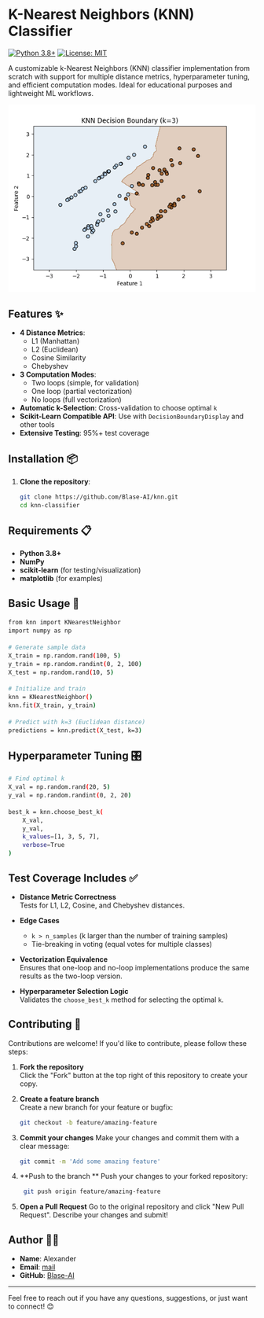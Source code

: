 # K-Nearest Neighbors (KNN) Classifier

[![Python 3.8+](https://img.shields.io/badge/python-3.8%2B-blue.svg)](https://www.python.org/downloads/)
[![License: MIT](https://img.shields.io/badge/License-MIT-yellow.svg)](https://opensource.org/licenses/MIT)


A customizable k-Nearest Neighbors (KNN) classifier implementation from scratch with support for multiple distance metrics, hyperparameter tuning, and efficient computation modes. Ideal for educational purposes and lightweight ML workflows.

![Decision Boundary Demo](images/decision_boundary.png)

## Features ✨

- **4 Distance Metrics**: 
  - L1 (Manhattan)
  - L2 (Euclidean)
  - Cosine Similarity
  - Chebyshev
- **3 Computation Modes**:
  - Two loops (simple, for validation)
  - One loop (partial vectorization)
  - No loops (full vectorization)
- **Automatic k-Selection**: Cross-validation to choose optimal `k`
- **Scikit-Learn Compatible API**: Use with `DecisionBoundaryDisplay` and other tools
- **Extensive Testing**: 95%+ test coverage

## Installation 📦

1. **Clone the repository**:
   ```bash
   git clone https://github.com/Blase-AI/knn.git
   cd knn-classifier
   ```
   
## Requirements 📋

- **Python 3.8+**
- **NumPy**
- **scikit-learn** (for testing/visualization)
- **matplotlib** (for examples)
  
## Basic Usage 🚀
```bash
from knn import KNearestNeighbor
import numpy as np

# Generate sample data
X_train = np.random.rand(100, 5)
y_train = np.random.randint(0, 2, 100)
X_test = np.random.rand(10, 5)

# Initialize and train
knn = KNearestNeighbor()
knn.fit(X_train, y_train)

# Predict with k=3 (Euclidean distance)
predictions = knn.predict(X_test, k=3)
```

## Hyperparameter Tuning 🎛️
```bash
# Find optimal k
X_val = np.random.rand(20, 5)
y_val = np.random.randint(0, 2, 20)

best_k = knn.choose_best_k(
    X_val, 
    y_val, 
    k_values=[1, 3, 5, 7], 
    verbose=True
)
```

## Test Coverage Includes ✅

- **Distance Metric Correctness**  
  Tests for L1, L2, Cosine, and Chebyshev distances.

- **Edge Cases** 
  - `k > n_samples` (k larger than the number of training samples)  
  - Tie-breaking in voting (equal votes for multiple classes)  

- **Vectorization Equivalence**  
  Ensures that one-loop and no-loop implementations produce the same results as the two-loop version.

- **Hyperparameter Selection Logic**   
  Validates the `choose_best_k` method for selecting the optimal `k`.

## Contributing 🤝

Contributions are welcome! If you'd like to contribute, please follow these steps:

1. **Fork the repository**   
   Click the "Fork" button at the top right of this repository to create your copy.

2. **Create a feature branch**  
   Create a new branch for your feature or bugfix:  
   ```bash
   git checkout -b feature/amazing-feature
   ```
   
3. **Commit your changes**
   Make your changes and commit them with a clear message:
   ```bash
   git commit -m 'Add some amazing feature'
   ```
   
4. **Push to the branch **
   Push your changes to your forked repository:
   ```bash
    git push origin feature/amazing-feature
   ```
   
5. **Open a Pull Request**
   Go to the original repository and click "New Pull Request". Describe your changes and submit!


## Author 👨‍💻

- **Name**: Alexander
- **Email**: [mail](a.a.ponomarev.software@gmail.com)  
- **GitHub**: [Blase-AI](https://github.com/Blase-AI)  
 

---

Feel free to reach out if you have any questions, suggestions, or just want to connect! 😊
